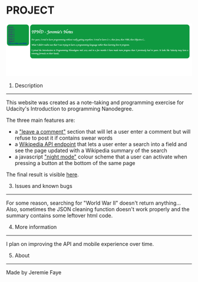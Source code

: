 PROJECT
========

![Alt text](/static/images/Screenshot.png?raw=true "Final result")

1. Description
----------------
This website was created as a note-taking and programming exercise for Udacity's Introduction to programming Nanodegree.

The three main features are:
- a ["leave a comment"](https://jeremies-notes.appspot.com/comments) section that will let a user enter a comment but will refuse to post it if contains swear words
- a [Wikipedia API endpoint](https://jeremies-notes.appspot.com/five#summary) that lets a user enter a search into a field and see the page updated with a Wikipedia summary of the search
- a javascript ["night mode"](https://jeremies-notes.appspot.com/five#summary) colour scheme that a user can activate when pressing a button at the bottom of the same page

The final result is visible [here](https://jeremies-notes.appspot.com/).


3. Issues and known bugs
-------------------------
For some reason, searching for "World War II" doesn't return anything...
Also, sometimes the JSON cleaning function doesn't work properly and the summary contains some leftover html code.


4. More information
-------------------
I plan on improving the API and mobile experience over time.


5. About
---------
Made by Jeremie Faye
